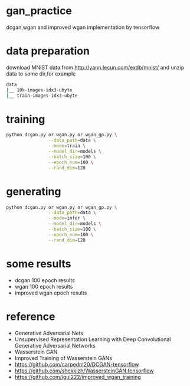 # gan_practice
dcgan,wgan and improved wgan implementation by tensorflow

# data preparation
download MNIST data from http://yann.lecun.com/exdb/mnist/ and unzip data to some dir,for example
```sh
data
|__ 10k-images-idx3-ubyte
|__ train-images-idx3-ubyte
```

# training
```sh
python dcgan.py or wgan.py or wgan_gp.py \
                --data_path=data \
                --mode=train \
                --model_dir=models \
                --batch_size=100 \
                --epoch_num=100 \
                --rand_dim=128
```

# generating
```sh
python dcgan.py or wgan.py or wgan_gp.py \
                --data_path=data \
                --mode=infer \
                --model_dir=models \
                --batch_size=100 \
                --epoch_num=100 \
                --rand_dim=128
```

# some results
* dcgan 100 epoch results
* wgan 100 epoch results
* improved wgan epoch results

# reference
* Generative Adversarial Nets
* Unsupervised Representation Learning with Deep Convolutional Generative Adversarial Networks
* Wasserstein GAN
* Improved Training of Wasserstein GANs
* https://github.com/carpedm20/DCGAN-tensorflow
* https://github.com/shekkizh/WassersteinGAN.tensorflow
* https://github.com/igul222/improved_wgan_training


